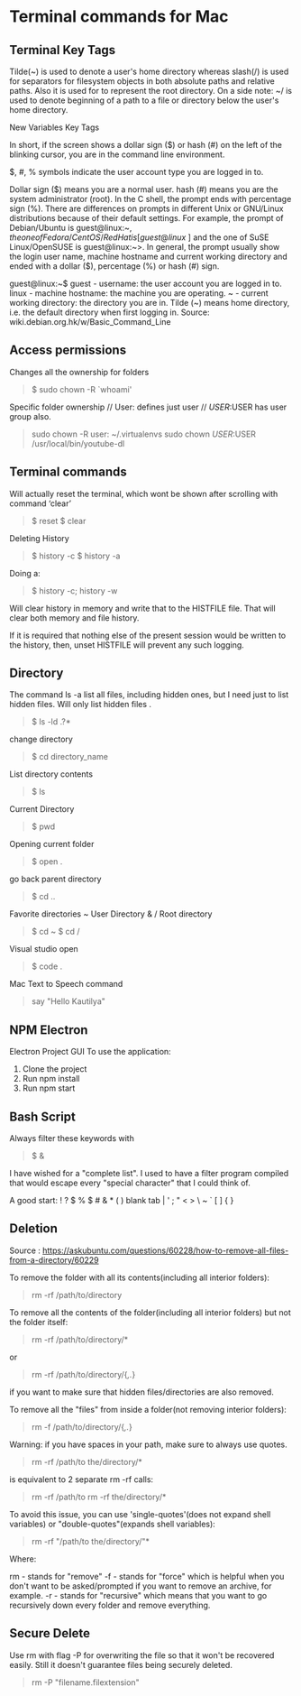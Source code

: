 # Terminal commands for Mac

## Terminal Key Tags

Tilde(~) is used to denote a user's home directory whereas slash(/) is used for separators for filesystem objects in both absolute paths and relative paths. Also it is used for to represent the root directory.
On a side note:
~/ is used to denote beginning of a path to a file or directory below the user's home directory.

New Variables Key Tags

In short, if the screen shows a dollar sign (\$) or hash (#) on the left of the blinking cursor, you are in the command line environment.

\$, #, % symbols indicate the user account type you are logged in to.

Dollar sign (\$) means you are a normal user.
hash (#) means you are the system administrator (root).
In the C shell, the prompt ends with percentage sign (%).
There are differences on prompts in different Unix or GNU/Linux distributions because of their default settings. For example, the prompt of Debian/Ubuntu is guest@linux:~$, the one of Fedora/CentOS/RedHat is [guest@linux ~]$ and the one of SuSE Linux/OpenSUSE is guest@linux:~>. In general, the prompt usually show the login user name, machine hostname and current working directory and ended with a dollar (\$), percentage (%) or hash (#) sign.

guest@linux:~\$
guest - username: the user account you are logged in to.
linux - machine hostname: the machine you are operating.
~ - current working directory: the directory you are in. Tilde (~) means home directory, i.e. the default directory when first logging in.
Source: wiki.debian.org.hk/w/Basic_Command_Line

## Access permissions

Changes all the ownership for folders

> \$ sudo chown -R `whoami'

Specific folder ownership
// User: defines just user
// $USER:$USER has user group also.

> sudo chown -R user: ~/.virtualenvs
> sudo chown $USER:$USER /usr/local/bin/youtube-dl

## Terminal commands

Will actually reset the terminal, which wont be shown after scrolling with command ‘clear’

> \$ reset
> \$ clear

Deleting History

> \$ history -c
> \$ history -a

Doing a:

> \$ history -c; history -w

Will clear history in memory and write that to the HISTFILE file.
That will clear both memory and file history.

If it is required that nothing else of the present session would be written to the history, then, unset HISTFILE will prevent any such logging.

## Directory

The command ls -a list all files, including hidden ones, but I need just to list hidden files.
Will only list hidden files .

> \$ ls -ld .?\*

change directory

> \$ cd directory_name

List directory contents

> \$ ls

Current Directory

> \$ pwd

Opening current folder

> \$ open .

go back parent directory

> \$ cd ..

Favorite directories
~ User Directory & / Root directory

> \$ cd ~
> \$ cd /

Visual studio open

> \$ code .

Mac Text to Speech command

> say "Hello Kautilya"

## NPM Electron

Electron Project GUI
To use the application:

1. Clone the project
2. Run npm install
3. Run npm start

## Bash Script

Always filter these keywords with

> \$ \&

I have wished for a "complete list". I used to have a filter program compiled that would escape every "special character" that I could think of.

A good start: ! ? $ % $ # & \* ( ) blank tab | ' ; " < > \ ~ ` [ ] { }

## Deletion

Source : https://askubuntu.com/questions/60228/how-to-remove-all-files-from-a-directory/60229

To remove the folder with all its contents(including all interior folders):

> rm -rf /path/to/directory

To remove all the contents of the folder(including all interior folders) but not the folder itself:

> rm -rf /path/to/directory/*

or

> rm -rf /path/to/directory/{*,.*}

if you want to make sure that hidden files/directories are also removed.

To remove all the "files" from inside a folder(not removing interior folders):

> rm -f /path/to/directory/{*,.*}

Warning: if you have spaces in your path, make sure to always use quotes.

> rm -rf /path/to the/directory/*

is equivalent to 2 separate rm -rf calls:

> rm -rf /path/to
> rm -rf the/directory/*

To avoid this issue, you can use 'single-quotes'(does not expand shell variables) or "double-quotes"(expands shell variables):

> rm -rf "/path/to the/directory/"*

Where:

rm - stands for "remove"
-f - stands for "force" which is helpful when you don't want to be asked/prompted if you want to remove an archive, for example.
-r - stands for "recursive" which means that you want to go recursively down every folder and remove everything.

## Secure Delete

Use rm with flag -P for overwriting the file so that it won't be recovered easily. Still it doesn't guarantee files being securely deleted.

> rm -P "filename.filextension"
